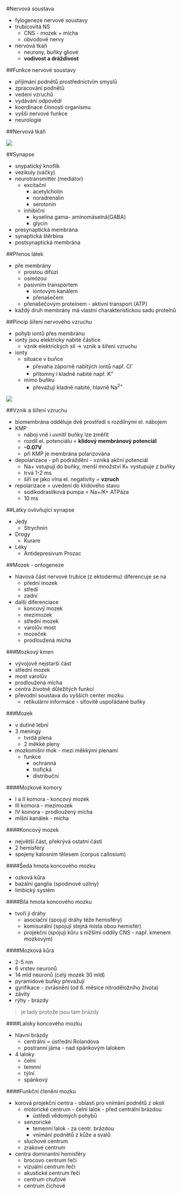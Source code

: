 #Nervová soustava
* fylogeneze nervové soustavy
* trubicovitá NS
    - CNS - mozek + mícha
    - obvodové nervy
* nervová tkáň
    - neurony, buňky gliové
    - **vodivost a dráždivost**


##Funkce nervové soustavy
* přijímání podnětů prostřednictvím smyslů
* zpracování podnětů
* vedení vzruchů
* vydávání odpovědí
* koordinace činnosti organismu
* vyšší nervové funkce
* neurologie

##Nervová tkáň

![](http://upload.wikimedia.org/wikipedia/commons/thumb/1/1a/Neuron-cs.jpg/350px-Neuron-cs.jpg)

##Synapse
* snypatický knoflík
* vezikuly (váčky)
* neurotransmitter (mediátor)
    - excitační
        + acetylcholin
        + noradrenalin
        + serotonin
    - inhibiční
        + kyselina gama- aminomáselná(GABA)
        + glycin
* presynaptická membrána
* synaptická štěrbina
* postsynaptická membrána

##Přenos látek
* pře membrány
    - prostou difúzí
    - osmózou
    - pasivním transportem
        + iontovým kanálem
        + přenašečem
    - přenašečovým proteinem - aktivní transport (ATP)
* každý druh membrány má vlastní charakteristickou sadu proteinů

##Pincip šíření nervového vzruchu
* pohyb iontů přes membránu
* ionty jsou elektricky nabité částice
    - vznik elektrických sil -> vznik a šíření vzruchu
* ionty
    - situace v buňce
        + převaha záporně nabitých iontů např. Cl<sup>-</sup>
        + přítomny i kladně nabité např. K<sup>+</sup>
    - mimo buňku
        + převažují kladně nabité, hlavně Na<sup>2+</sup>

![](http://nd03.jxs.cz/401/987/6333c6ea15_58157407_o2.jpg)

##Vznik a šíření vzruchu
* biomembrána odděluje dvě prostředí s rozdílnými el. nábojem
* KMP
    - náboj vně i uvnitř buňky lze změřit
    - rozdíl el. potenciálu = **klidový membránový potenciál**
    - **-0.07V**
    - při KMP je membrána polarizována
* depolarizace - při podráždění - vzniká akční potenciál
    - Na+ vstupují do buňky, menší množství K+ vystupuje z buňky
    - trvá 1-2 ms
    - šíří se jako vlna el. negativity = **vzruch**
* repolarizace = uvedení do klidového stavu
    - sodíkodraslíková pumpa = Na+/K+ ATPáza
    - 10 ms

##Látky ovlivňující synapse
* Jedy
    - Strychnin
* Drogy
    - Kurare
* Léky
    - Antidepresivum Prozac

##Mozek - ontogeneze
* hlavová část nervové trubice (z ektodermu) diferencuje se na
    - přední mozek
    - středí
    - zadní
* další diferenciace
    - koncový mozek
    - mezimozek
    - střední mozek
    - varolův most
    - mozeček
    - prodloužená mícha

###Mozkový kmen
* vývojově nejstarší část
* střední mozek
* most varolův
* prodloužená mícha
* centra životně důležitých funkcí
* převodní soustava do vyšších center mozku
    - retikulární informace - síťovitě uspořádané buňky

###Mozek
* v dutině lební
* 3 meningy
    - tvrdá plena
    - 2 měkké pleny
* mozkomíšní mok - mezi měkkými plenami
    * funkce 
        - ochranná
        - trofická
        - distribuční

####Mozkové komory
* I a II komora - koncový mozek
* III komora - mezimozek
* IV komora - prodloužený mícha
* míšní kanálek - mícha

####Koncový mozek
* největší část, překrývá ostatní části
* 2 hemisféry
* spojeny kalosním tělesem (corpus callosium)

####Šedá hmota koncového mozku
* ozková kůra
* bazální ganglia (spodinové uzliny)
* limbický systém

####Bílá hmota koncového mozku
* tvoří ji dráhy
    - asociační (spojují dráhy téže hemisféry)
    - komisurální (spojují stejná místa obou hemisfér)
    - projekční (spojují kůru s nižšími oddíly CNS - např. kmenem mozkovým)

####Mozková kůra
* 2-5 nm
* 6 vrstev neuronů
* 14 mld neuronů (celý mozek 30 mld)
* pyramidové buňky převažují
* gyrifikace - zvrásnění (od 6. měsíce nitroděložního života)
* závity
* rýhy - brázdy

> je tady protože jsou tam brázdy



####Laloky koncového mozku
* hlavní brázdy
    - centrální = ústřední Rolandova
    - postranní jáma - nad spánkovým lalokem
* 4 laloky
    - čelní
    - temnní
    - týlní
    - spánkový

####Funkční členění mozku
* korová projekční centra - oblasti pro vnímání podnětů z okolí
    - motorické centrum - čelní lalok - před centrální brázdou
        + ústředí vědomých pohybů
    - senzorické
        + temenní lalok - za centr. brázdou
        + vnímání podnětů z kůže a svalů
    - sluchové centrum
    - zrakové centrum
* centra dominantní hemisféry
    - brocovo centrum řeči
    - vizuální centrum řeči
    - akustické centrum řeči
    - centrum chuťové
    - centrum čichové
